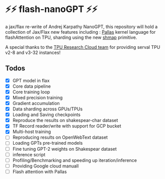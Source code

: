 # ⚡⚡ flash-nanoGPT ⚡⚡

a jax/flax re-write of Andrej Karpathy NanoGPT, this repository will hold a collection of Jax/Flax new features including :
[Pallas]([url](https://jax.readthedocs.io/en/latest/pallas/index.html)) kernel language for flashAttention on TPU, sharding using the new [shmap]([url](https://jax.readthedocs.io/en/latest/jep/14273-shard-map.html)) primitive.

A special thanks to the [TPU Research Cloud team]([url](https://sites.research.google/trc/about/)) for providing serval TPU v2-8 and v3-32 instances!

## Todos

- [x] GPT model in flax
- [x] Core data pipeline
- [x] Core training loop
- [x] Mixed precision training
- [x] Gradient accumulation
- [x] Data sharding across GPUs/TPUs
- [x] Loading and Saving checkpoints
- [x] Reproduce the results on shakespear-char dataset
- [x] TF Record reader/write with support for GCP bucket
- [x] Multi-host training
- [ ] Reproducing results on OpenWebText dataset
- [ ] Loading GPTs pre-trained models
- [ ] Fine tuning GPT-2 weights on Shakespear dataset
- [ ] inference script 
- [ ] Profiling/Benchmarking and speeding up iteration/inference
- [ ] Providing Google cloud manuall
- [ ] Flash attention with Pallas

